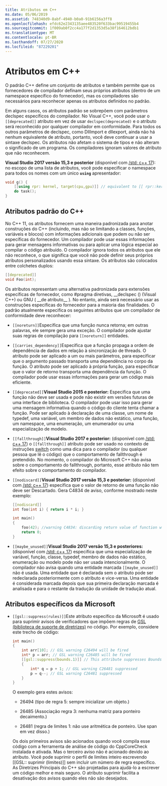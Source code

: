 ```yaml
---
title: Atributos em C++
ms.date: 05/06/2019
ms.assetid: 748340d9-8abf-4940-b0a0-91b6156a3ff8
ms.openlocfilehash: efdc62e2343135aee483520f633bac99519455b4
ms.sourcegitcommit: 1f009ab0f2cc4a177f2d1353d5a38f164612bdb1
ms.translationtype: MT
ms.contentlocale: pt-BR
ms.lasthandoff: 07/27/2020
ms.locfileid: "87229201"
---
```

# <a name="attributes-in-c"></a>Atributos em C++

O padrão C++ define um conjunto de atributos e também permite que os fornecedores de compilador definam seus próprios atributos (dentro de um namespace específico do fornecedor), mas os compiladores são necessários para reconhecer apenas os atributos definidos no padrão.

Em alguns casos, os atributos padrão se sobrepõem com parâmetros declspec específicos do compilador. No Visual C++, você pode usar o `[[deprecated]]` atributo em vez de usar `declspec(deprecated)` e o atributo será reconhecido por qualquer compilador em conformidade. Para todos os outros parâmetros de declspec, como DllImport e dllexport, ainda não há nenhum equivalente de atributo, portanto, você deve continuar a usar a sintaxe declspec. Os atributos não afetam o sistema de tipos e não alteram o significado de um programa. Os compiladores ignoram valores de atributo que não reconhecem.

**Visual Studio 2017 versão 15,3 e posterior** (disponível com [/std: c++ 17](../build/reference/std-specify-language-standard-version.md)): no escopo de uma lista de atributos, você pode especificar o namespace para todos os nomes com um único **`using`** apresentador:

```cpp
void g() {
    [[using rpr: kernel, target(cpu,gpu)]] // equivalent to [[ rpr::kernel, rpr::target(cpu,gpu) ]]
    do task();
}
```

## <a name="c-standard-attributes"></a>Atributos padrão do C++

No C++ 11, os atributos fornecem uma maneira padronizada para anotar construções do C++ (incluindo, mas não se limitando a classes, funções, variáveis e blocos) com informações adicionais que podem ou não ser específicas do fornecedor. Um compilador pode usar essas informações para gerar mensagens informativas ou para aplicar uma lógica especial ao compilar o código atribuído. O compilador ignora todos os atributos que ele não reconhece, o que significa que você não pode definir seus próprios atributos personalizados usando essa sintaxe. Os atributos são colocados entre colchetes duplos:

```cpp
[[deprecated]]
void Foo(int);
```

Os atributos representam uma alternativa padronizada para extensões específicas de fornecedor, como #pragma diretivas, __declspec () (Visual C++) ou GNU ( &#95;&#95;de atributo&#95;&#95; ). No entanto, ainda será necessário usar as construções específicas do fornecedor para a maioria das finalidades. O padrão atualmente especifica os seguintes atributos que um compilador de conformidade deve reconhecer:

- `[[noreturn]]`Especifica que uma função nunca retorna; em outras palavras, ele sempre gera uma exceção. O compilador pode ajustar suas regras de compilação para `[[noreturn]]` entidades.

- `[[carries_dependency]]`Especifica que a função propaga a ordem de dependência de dados em relação à sincronização de threads. O atributo pode ser aplicado a um ou mais parâmetros, para especificar que o argumento passado transporta uma dependência no corpo da função. O atributo pode ser aplicado à própria função, para especificar que o valor de retorno transporta uma dependência da função. O compilador pode usar essas informações para gerar um código mais eficiente.

- `[[deprecated]]`**Visual Studio 2015 e posterior:** Especifica que uma função não deve ser usada e pode não existir em versões futuras de uma interface de biblioteca. O compilador pode usar isso para gerar uma mensagem informativa quando o código do cliente tenta chamar a função. Pode ser aplicado à declaração de uma classe, um nome de typedef, uma variável, um membro de dados não estático, uma função, um namespace, uma enumeração, um enumerador ou uma especialização de modelo.

- `[[fallthrough]]`**Visual Studio 2017 e posterior:** (disponível com [/std: c++ 17](../build/reference/std-specify-language-standard-version.md)) o `[[fallthrough]]` atributo pode ser usado no contexto de instruções [switch](switch-statement-cpp.md) como uma dica para o compilador (ou qualquer pessoa que lê o código) que o comportamento de fallthrough é pretendido. No momento, o compilador do Microsoft C++ não avisa sobre o comportamento do fallthrough, portanto, esse atributo não tem efeito sobre o comportamento do compilador.

- `[[nodiscard]]`**Visual Studio 2017 versão 15,3 e posterior:** (disponível com [/std: c++ 17](../build/reference/std-specify-language-standard-version.md)) especifica que o valor de retorno de uma função não deve ser Descartado. Gera C4834 de aviso, conforme mostrado neste exemplo:

    ```cpp
    [[nodiscard]]
    int foo(int i) { return i * i; }

    int main()
    {
        foo(42); //warning C4834: discarding return value of function with 'nodiscard' attribute
        return 0;
    }
    ```

- `[[maybe_unused]]`**Visual Studio 2017 versão 15,3 e posteriores:** (disponível com [/std: c++ 17](../build/reference/std-specify-language-standard-version.md)) especifica que uma especialização de variável, função, classe, typedef, membro de dados não estático, enumeração ou modelo pode não ser usada intencionalmente. O compilador não avisa quando uma entidade marcada `[[maybe_unused]]` não é usada. Uma entidade que é declarada sem o atributo pode ser redeclarada posteriormente com o atributo e vice-versa. Uma entidade é considerada marcada depois que sua primeira declaração marcada é analisada e para o restante da tradução da unidade de tradução atual.

## <a name="microsoft-specific-attributes"></a>Atributos específicos da Microsoft

- `[[gsl::suppress(rules)]]`Este atributo específico da Microsoft é usado para suprimir avisos de verificadores que impõem regras de [GSL (biblioteca de suporte de diretrizes)](https://github.com/Microsoft/GSL) no código. Por exemplo, considere este trecho de código:

    ```cpp
    int main()
    {
        int arr[10]; // GSL warning C26494 will be fired
        int* p = arr; // GSL warning C26485 will be fired
        [[gsl::suppress(bounds.1)]] // This attribute suppresses Bounds rule #1
        {
            int* q = p + 1; // GSL warning C26481 suppressed
            p = q--; // GSL warning C26481 suppressed
        }
    }
    ```

  O exemplo gera estes avisos:

  - 26494 (tipo de regra 5: sempre inicializar um objeto.)

  - 26485 (Associação regra 3: nenhuma matriz para ponteiro decaimento.)

  - 26481 (regra de limites 1: não use aritmética de ponteiro. Use span em vez disso.)

  Os dois primeiros avisos são acionados quando você compila esse código com a ferramenta de análise de código do CppCoreCheck instalada e ativada. Mas o terceiro aviso não é acionado devido ao atributo. Você pode suprimir o perfil de limites inteiro escrevendo [[GSL:: suprimir (limites)]] sem incluir um número de regra específico. As Diretrizes Principais do C++ são projetadas para ajudá-lo a escrever um código melhor e mais seguro. O atributo suprimir facilita a desativação dos avisos quando eles não são desejados.
  